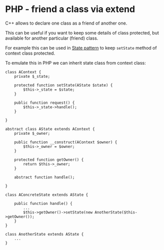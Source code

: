 PHP - friend a class via extend
============================================

C++ allows to declare one class as a friend of another one.

This can be useful if you want to keep some details of class protected, but available for another particular (friend) class.

For example this can be used in [State pattern]() to keep `setState` method of context class protected.

To emulate this in PHP we can inherit state class from context class:

    class AContext {
        private $_state;

        protected function setState(AState $state) {
            $this->_state = $state;
        }

        public function request() {
            $this->_state->handle();
        }

    }

    abstract class AState extends AContext {
        private $_owner;

        public function __construct(AContext $owner) {
            $this->_owner = $owner;
        }

        protected function getOwner() {
            return $this->_owner;
        }

        abstract function handle();

    }

    class AConcreteState extends AState {

        public function handle() {
            ...
            $this->getOwner()->setState(new AnotherState($this->getOwner());
        }
    }

    class AnotherState extends AState {
        ...
    }

